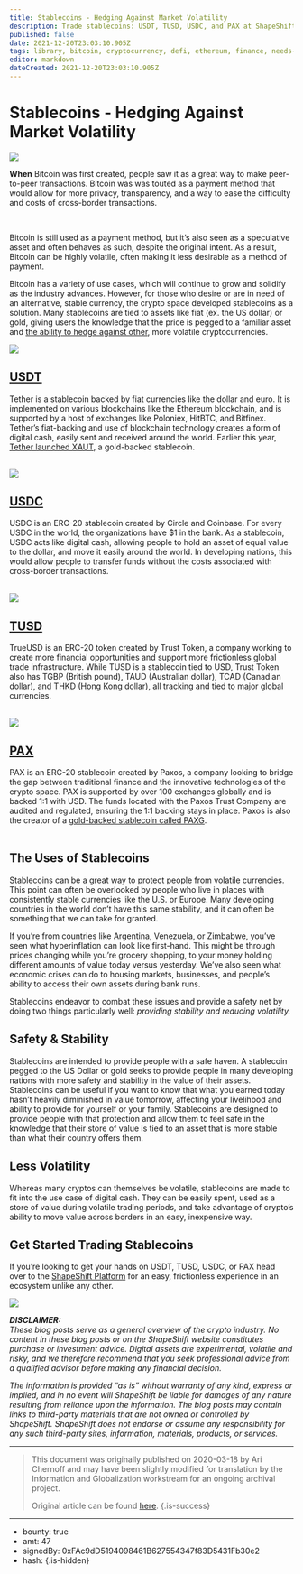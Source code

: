 ```yaml
---
title: Stablecoins - Hedging Against Market Volatility
description: Trade stablecoins: USDT, TUSD, USDC, and PAX at ShapeShift.com
published: false
date: 2021-12-20T23:03:10.905Z
tags: library, bitcoin, cryptocurrency, defi, ethereum, finance, needs-review
editor: markdown
dateCreated: 2021-12-20T23:03:10.905Z
---
```


# Stablecoins - Hedging Against Market Volatility

![](https://assets.website-files.com/5e9a09610b7dce71f87f7f17/5e9a22ee89972dcead85303c_5e992c21b3bf7c4f15cb9bd3_1_p6BqQEhP2XcEanCSSBbZpQ.png)

**When** Bitcoin was first created, people saw it as a great way to make peer-to-peer transactions. Bitcoin was was touted as a payment method that would allow for more privacy, transparency, and a way to ease the difficulty and costs of cross-border transactions.

<br/>

Bitcoin is still used as a payment method, but it’s also seen as a speculative asset and often behaves as such, despite the original intent. As a result, Bitcoin can be highly volatile, often making it less desirable as a method of payment.

Bitcoin has a variety of use cases, which will continue to grow and solidify as the industry advances. However, for those who desire or are in need of an alternative, stable currency, the crypto space developed stablecoins as a solution. Many stablecoins are tied to assets like fiat (ex. the US dollar) or gold, giving users the knowledge that the price is pegged to a familiar asset and [the ability to hedge against other](https://news.bitcoin.com/traders-flock-tether-usdc-pax-stablecoins/), more volatile cryptocurrencies.

![](https://assets.website-files.com/5e9a09610b7dce71f87f7f17/5e9a22ee5b73a152eef26a96_5e992c6e4b61695d143d63fc_1*_juRwEt9ID8SNm55rmtXXQ.png)

## [USDT](https://tether.to/)

Tether is a stablecoin backed by fiat currencies like the dollar and euro. It is implemented on various blockchains like the Ethereum blockchain, and is supported by a host of exchanges like Poloniex, HitBTC, and Bitfinex. Tether’s fiat-backing and use of blockchain technology creates a form of digital cash, easily sent and received around the world. Earlier this year, [Tether launched XAUT](https://www.crypto-reporter.com/news/tether-gold-11437/), a gold-backed stablecoin.<br/><br/> 

![](https://assets.website-files.com/5e9a09610b7dce71f87f7f17/5e9a22ee7e1ac232f15c6869_5e992c6e5041a693aef715ce_1*7UdWe8kRClisxnmrL4xqmg.png)

## [**USDC**](https://www.centre.io/usdc)

USDC is an ERC-20 stablecoin created by Circle and Coinbase. For every USDC in the world, the organizations have $1 in the bank. As a stablecoin, USDC acts like digital cash, allowing people to hold an asset of equal value to the dollar, and move it easily around the world. In developing nations, this would allow people to transfer funds without the costs associated with cross-border transactions.<br/><br/> 

![](https://assets.website-files.com/5e9a09610b7dce71f87f7f17/5e9a22eee79ce99a4570ceb4_5e992c6f7ab3fde1143f8185_1*iYxt3eionjBUkrhao2tKZQ.png)

## [**TUSD**](https://www.trusttoken.com/)

TrueUSD is an ERC-20 token created by Trust Token, a company working to create more financial opportunities and support more frictionless global trade infrastructure. While TUSD is a stablecoin tied to USD, Trust Token also has TGBP (British pound), TAUD (Australian dollar), TCAD (Canadian dollar), and THKD (Hong Kong dollar), all tracking and tied to major global currencies.<br/><br/> 

![](https://assets.website-files.com/5e9a09610b7dce71f87f7f17/5e9a22ee5e8c4fefad9bf923_5e992c6e159c216a80ebbd51_1*IU7Rs1YncfWsb8FAGMsxrA.png)

## [**PAX**](https://www.paxos.com/pax/)

PAX is an ERC-20 stablecoin created by Paxos, a company looking to bridge the gap between traditional finance and the innovative technologies of the crypto space. PAX is supported by over 100 exchanges globally and is backed 1:1 with USD. The funds located with the Paxos Trust Company are audited and regulated, ensuring the 1:1 backing stays in place. Paxos is also the creator of a [gold-backed stablecoin called PAXG](https://tokenpost.com/Paxos-launches-stablecoin-PAXG-first-asset-redeemable-for-physical-gold-3320).<br/> <br/> 

## **The Uses of Stablecoins**

Stablecoins can be a great way to protect people from volatile currencies. This point can often be overlooked by people who live in places with consistently stable currencies like the U.S. or Europe. Many developing countries in the world don’t have this same stability, and it can often be something that we can take for granted.

If you’re from countries like Argentina, Venezuela, or Zimbabwe, you’ve seen what hyperinflation can look like first-hand. This might be through prices changing while you’re grocery shopping, to your money holding different amounts of value today versus yesterday. We’ve also seen what economic crises can do to housing markets, businesses, and people’s ability to access their own assets during bank runs.

Stablecoins endeavor to combat these issues and provide a safety net by doing two things particularly well: *providing stability and reducing volatility.*

## **Safety & Stability**

Stablecoins are intended to provide people with a safe haven. A stablecoin pegged to the US Dollar or gold seeks to provide people in many developing nations with more safety and stability in the value of their assets. Stablecoins can be useful if you want to know that what you earned today hasn’t heavily diminished in value tomorrow, affecting your livelihood and ability to provide for yourself or your family. Stablecoins are designed to provide people with that protection and allow them to feel safe in the knowledge that their store of value is tied to an asset that is more stable than what their country offers them.

## **Less Volatility**

Whereas many cryptos can themselves be volatile, stablecoins are made to fit into the use case of digital cash. They can be easily spent, used as a store of value during volatile trading periods, and take advantage of crypto’s ability to move value across borders in an easy, inexpensive way.

## Get Started Trading Stablecoins

If you’re looking to get your hands on USDT, TUSD, USDC, or PAX head over to the [ShapeShift Platform](http://beta.shapeshift.com/) for an easy, frictionless experience in an ecosystem unlike any other.<br/> 

[![](https://assets.website-files.com/5e9a09610b7dce71f87f7f17/5e9a22db89972d193b852e74_5e992c6fd8335191dfb90d3e_1*0XAwnvtp3dn7Vbes6zCNuw.png)](http://beta.shapeshift.com) 

***DISCLAIMER:****<br/>These blog posts serve as a general overview of the crypto industry. No content in these blog posts or on the ShapeShift website constitutes purchase or investment advice. Digital assets are experimental, volatile and risky, and we therefore recommend that you seek professional advice from a qualified advisor before making any financial decision.*

*The information is provided “as is” without warranty of any kind, express or implied, and in no event will ShapeShift be liable for damages of any nature resulting from reliance upon the information. The blog posts may contain links to third-party materials that are not owned or controlled by ShapeShift. ShapeShift does not endorse or assume any responsibility for any such third-party sites, information, materials, products, or services.*

---

> This document was originally published on 2020-03-18 by Ari Chernoff and may have been slightly modified for translation by the Information and Globalization workstream for an ongoing archival project.
>
> Original article can be found [here](https://shapeshift.com/library/stablecoins-hedging-against-market-volatility).
{.is-success}

---

- bounty: true
- amt: 47
- signedBy: 0xFAc9dD5194098461B627554347f83D5431Fb30e2
- hash: 
{.is-hidden}